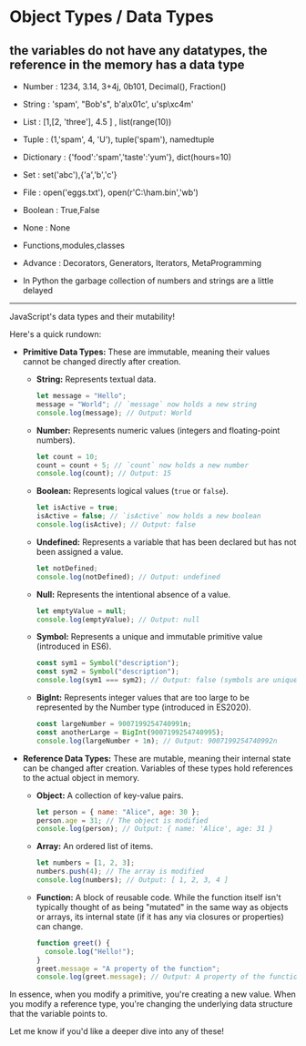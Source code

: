 # Object Types / Data Types
## the variables do not have any datatypes, the reference in the memory has a data type

- Number : 1234, 3.14, 3+4j, 0b101, Decimal(), Fraction()

- String : 'spam', "Bob's", b'a\x01c', u'sp\xc4m'

- List : [1,[2, 'three'], 4.5 ] , list(range(10))

- Tuple : (1,'spam', 4, 'U'), tuple('spam'), namedtuple

- Dictionary : {'food':'spam','taste':'yum'}, dict(hours=10)

- Set : set('abc'),{'a','b','c'}

- File : open('eggs.txt'), open(r'C:\ham.bin','wb')

- Boolean : True,False
- None : None
- Functions,modules,classes


- Advance : Decorators, Generators, Iterators, MetaProgramming

- In Python the garbage collection of numbers and strings are a little delayed

---
JavaScript's data types and their mutability!

Here's a quick rundown:

* **Primitive Data Types:** These are immutable, meaning their values cannot be changed directly after creation.

    * **String:** Represents textual data.
        ```javascript
        let message = "Hello";
        message = "World"; // `message` now holds a new string
        console.log(message); // Output: World
        ```
    * **Number:** Represents numeric values (integers and floating-point numbers).
        ```javascript
        let count = 10;
        count = count + 5; // `count` now holds a new number
        console.log(count); // Output: 15
        ```
    * **Boolean:** Represents logical values (`true` or `false`).
        ```javascript
        let isActive = true;
        isActive = false; // `isActive` now holds a new boolean
        console.log(isActive); // Output: false
        ```
    * **Undefined:** Represents a variable that has been declared but has not been assigned a value.
        ```javascript
        let notDefined;
        console.log(notDefined); // Output: undefined
        ```
    * **Null:** Represents the intentional absence of a value.
        ```javascript
        let emptyValue = null;
        console.log(emptyValue); // Output: null
        ```
    * **Symbol:** Represents a unique and immutable primitive value (introduced in ES6).
        ```javascript
        const sym1 = Symbol("description");
        const sym2 = Symbol("description");
        console.log(sym1 === sym2); // Output: false (symbols are unique)
        ```
    * **BigInt:** Represents integer values that are too large to be represented by the Number type (introduced in ES2020).
        ```javascript
        const largeNumber = 9007199254740991n;
        const anotherLarge = BigInt(9007199254740995);
        console.log(largeNumber + 1n); // Output: 9007199254740992n
        ```

* **Reference Data Types:** These are mutable, meaning their internal state can be changed after creation. Variables of these types hold references to the actual object in memory.

    * **Object:** A collection of key-value pairs.
        ```javascript
        let person = { name: "Alice", age: 30 };
        person.age = 31; // The object is modified
        console.log(person); // Output: { name: 'Alice', age: 31 }
        ```
    * **Array:** An ordered list of items.
        ```javascript
        let numbers = [1, 2, 3];
        numbers.push(4); // The array is modified
        console.log(numbers); // Output: [ 1, 2, 3, 4 ]
        ```
    * **Function:** A block of reusable code. While the function itself isn't typically thought of as being "mutated" in the same way as objects or arrays, its internal state (if it has any via closures or properties) can change.
        ```javascript
        function greet() {
          console.log("Hello!");
        }
        greet.message = "A property of the function";
        console.log(greet.message); // Output: A property of the function
        ```

In essence, when you modify a primitive, you're creating a new value. When you modify a reference type, you're changing the underlying data structure that the variable points to.

Let me know if you'd like a deeper dive into any of these!